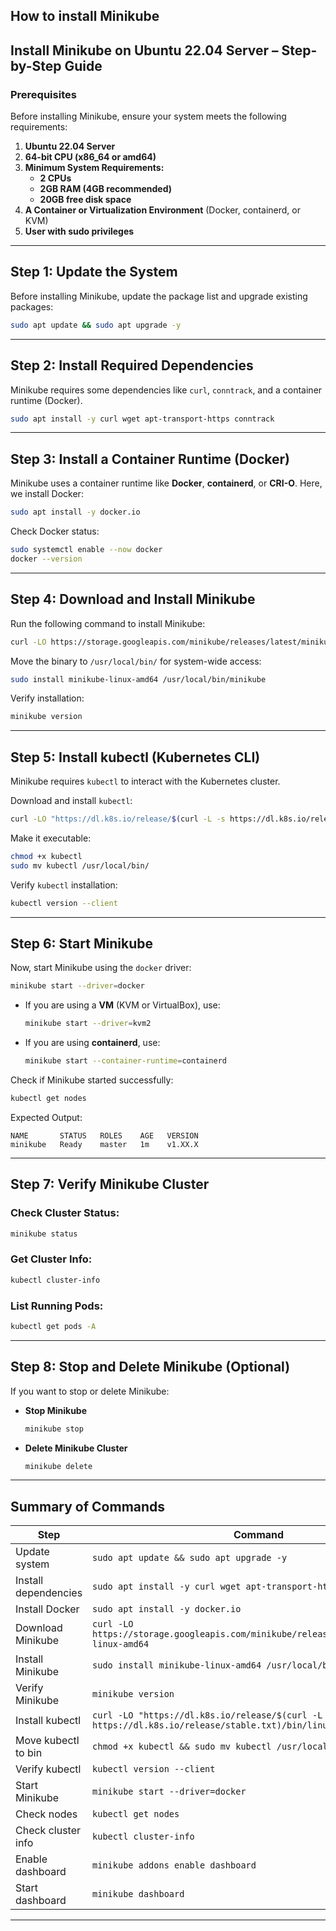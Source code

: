 ## **How to install Minikube**

## **Install Minikube on Ubuntu 22.04 Server – Step-by-Step Guide**

### **Prerequisites**
Before installing Minikube, ensure your system meets the following requirements:

1. **Ubuntu 22.04 Server**
2. **64-bit CPU (x86_64 or amd64)**
3. **Minimum System Requirements:**
   - **2 CPUs**
   - **2GB RAM (4GB recommended)**
   - **20GB free disk space**
4. **A Container or Virtualization Environment** (Docker, containerd, or KVM)
5. **User with sudo privileges**

---

## **Step 1: Update the System**
Before installing Minikube, update the package list and upgrade existing packages:
```bash
sudo apt update && sudo apt upgrade -y
```

---

## **Step 2: Install Required Dependencies**
Minikube requires some dependencies like `curl`, `conntrack`, and a container runtime (Docker).

```bash
sudo apt install -y curl wget apt-transport-https conntrack
```

---

## **Step 3: Install a Container Runtime (Docker)**
Minikube uses a container runtime like **Docker**, **containerd**, or **CRI-O**. Here, we install Docker:

```bash
sudo apt install -y docker.io
```
Check Docker status:
```bash
sudo systemctl enable --now docker
docker --version
```

---

## **Step 4: Download and Install Minikube**
Run the following command to install Minikube:
```bash
curl -LO https://storage.googleapis.com/minikube/releases/latest/minikube-linux-amd64
```
Move the binary to `/usr/local/bin/` for system-wide access:
```bash
sudo install minikube-linux-amd64 /usr/local/bin/minikube
```
Verify installation:
```bash
minikube version
```

---

## **Step 5: Install kubectl (Kubernetes CLI)**
Minikube requires `kubectl` to interact with the Kubernetes cluster.

 Download and install `kubectl`:
```bash
curl -LO "https://dl.k8s.io/release/$(curl -L -s https://dl.k8s.io/release/stable.txt)/bin/linux/amd64/kubectl"
```

 Make it executable:
```bash
chmod +x kubectl
sudo mv kubectl /usr/local/bin/
```

 Verify `kubectl` installation:
```bash
kubectl version --client
```

---

## **Step 6: Start Minikube**
Now, start Minikube using the `docker` driver:
```bash
minikube start --driver=docker
```
- If you are using a **VM** (KVM or VirtualBox), use:
  ```bash
  minikube start --driver=kvm2
  ```
- If you are using **containerd**, use:
  ```bash
  minikube start --container-runtime=containerd
  ```

Check if Minikube started successfully:
```bash
kubectl get nodes
```
Expected Output:
```
NAME       STATUS   ROLES    AGE   VERSION
minikube   Ready    master   1m    v1.XX.X
```

---

## **Step 7: Verify Minikube Cluster**
### Check Cluster Status:
```bash
minikube status
```
### Get Cluster Info:
```bash
kubectl cluster-info
```
### List Running Pods:
```bash
kubectl get pods -A
```

---

## **Step 8: Stop and Delete Minikube (Optional)**
If you want to stop or delete Minikube:

- **Stop Minikube**
  ```bash
  minikube stop
  ```
- **Delete Minikube Cluster**
  ```bash
  minikube delete
  ```

---

## **Summary of Commands**
| **Step** | **Command** |
|----------|------------|
| Update system | `sudo apt update && sudo apt upgrade -y` |
| Install dependencies | `sudo apt install -y curl wget apt-transport-https conntrack` |
| Install Docker | `sudo apt install -y docker.io` |
| Download Minikube | `curl -LO https://storage.googleapis.com/minikube/releases/latest/minikube-linux-amd64` |
| Install Minikube | `sudo install minikube-linux-amd64 /usr/local/bin/minikube` |
| Verify Minikube | `minikube version` |
| Install kubectl | `curl -LO "https://dl.k8s.io/release/$(curl -L -s https://dl.k8s.io/release/stable.txt)/bin/linux/amd64/kubectl"` |
| Move kubectl to bin | `chmod +x kubectl && sudo mv kubectl /usr/local/bin/` |
| Verify kubectl | `kubectl version --client` |
| Start Minikube | `minikube start --driver=docker` |
| Check nodes | `kubectl get nodes` |
| Check cluster info | `kubectl cluster-info` |
| Enable dashboard | `minikube addons enable dashboard` |
| Start dashboard | `minikube dashboard` |

---
